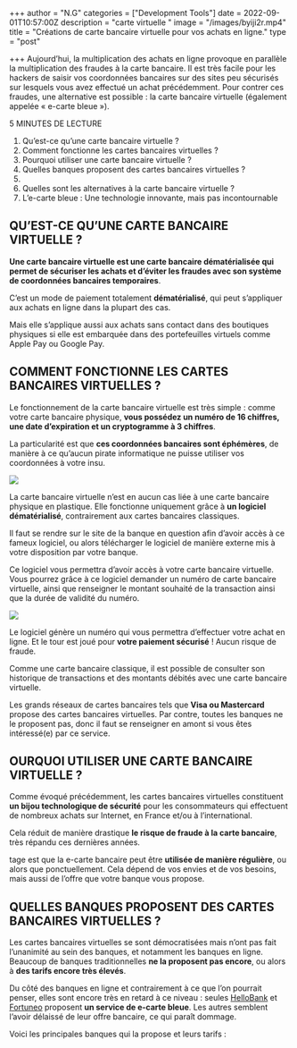 +++
author = "N.G"
categories = ["Development Tools"]
date = 2022-09-01T10:57:00Z
description = "carte virtuelle "
image = "/images/byiji2r.mp4"
title = "Créations de carte bancaire virtuelle pour vos achats en ligne."
type = "post"

+++
Aujourd’hui, la multiplication des achats en ligne provoque en parallèle la multiplication des fraudes à la carte bancaire. Il est très facile pour les hackers de saisir vos coordonnées bancaires sur des sites peu sécurisés sur lesquels vous avez effectué un achat précédemment. Pour contrer ces fraudes, une alternative est possible : la carte bancaire virtuelle (également appelée « e-carte bleue »).

5 MINUTES DE LECTURE

1. Qu’est-ce qu’une carte bancaire virtuelle ?
2. Comment fonctionne les cartes bancaires virtuelles ?
3. Pourquoi utiliser une carte bancaire virtuelle ?
4. Quelles banques proposent des cartes bancaires virtuelles ?
5. 
6. Quelles sont les alternatives à la carte bancaire virtuelle ?
7. L’e-carte bleue : Une technologie innovante, mais pas incontournable

## QU’EST-CE QU’UNE CARTE BANCAIRE VIRTUELLE ?

**Une carte bancaire virtuelle est une carte bancaire dématérialisée qui permet de sécuriser les achats et d’éviter les fraudes avec son système de coordonnées bancaires temporaires**.

C’est un mode de paiement totalement **dématérialisé**, qui peut s’appliquer aux achats en ligne dans la plupart des cas.

Mais elle s’applique aussi aux achats sans contact dans des boutiques physiques si elle est embarquée dans des portefeuilles virtuels comme Apple Pay ou Google Pay.

## **COMMENT FONCTIONNE LES CARTES BANCAIRES VIRTUELLES ?**

Le fonctionnement de la carte bancaire virtuelle est très simple : comme votre carte bancaire physique, **vous possédez un numéro de 16 chiffres, une date d’expiration et un cryptogramme à 3 chiffres**.

La particularité est que **ces coordonnées bancaires sont éphémères**, de manière à ce qu’aucun pirate informatique ne puisse utiliser vos coordonnées à votre insu.

![](/images/carte-bancaire-virtuelle-1024x576.jpg)

La carte bancaire virtuelle n’est en aucun cas liée à une carte bancaire physique en plastique. Elle fonctionne uniquement grâce à **un logiciel dématérialisé**, contrairement aux cartes bancaires classiques.

Il faut se rendre sur le site de la banque en question afin d’avoir accès à ce fameux logiciel, ou alors télécharger le logiciel de manière externe mis à votre disposition par votre banque.

Ce logiciel vous permettra d’avoir accès à votre carte bancaire virtuelle. Vous pourrez grâce à ce logiciel demander un numéro de carte bancaire virtuelle, ainsi que renseigner le montant souhaité de la transaction ainsi que la durée de validité du numéro.

![](/images/card-g9c9a2cc23_640.jpg)

Le logiciel génère un numéro qui vous permettra d’effectuer votre achat en ligne. Et le tour est joué pour **votre paiement sécurisé** ! Aucun risque de fraude.

Comme une carte bancaire classique, il est possible de consulter son historique de transactions et des montants débités avec une carte bancaire virtuelle.

Les grands réseaux de cartes bancaires tels que **Visa ou Mastercard** propose des cartes bancaires virtuelles. Par contre, toutes les banques ne le proposent pas, donc il faut se renseigner en amont si vous êtes intéressé(e) par ce service.

## **OURQUOI UTILISER UNE CARTE BANCAIRE VIRTUELLE ?**

Comme évoqué précédemment, les cartes bancaires virtuelles constituent **un bijou technologique de sécurité** pour les consommateurs qui effectuent de nombreux achats sur Internet, en France et/ou à l’international.

Cela réduit de manière drastique **le risque de fraude à la carte bancaire**, très répandu ces dernières années.

tage est que la e-carte bancaire peut être **utilisée de manière régulière**, ou alors que ponctuellement. Cela dépend de vos envies et de vos besoins, mais aussi de l’offre que votre banque vous propose.

## **QUELLES BANQUES PROPOSENT DES CARTES BANCAIRES VIRTUELLES ?**

Les cartes bancaires virtuelles se sont démocratisées mais n’ont pas fait l’unanimité au sein des banques, et notamment les banques en ligne. Beaucoup de banques traditionnelles **ne la proposent pas encore**, ou alors à **des tarifs encore très élevés**.

Du côté des banques en ligne et contrairement à ce que l’on pourrait penser, elles sont encore très en retard à ce niveau : seules [HelloBank](https://www.boursicoteur.co/hello-bank-avis/) et [Fortuneo](https://www.boursicoteur.co/hello-bank-ou-fortuneo/)  proposent **un service de e-carte bleue**. Les autres semblent l’avoir délaissé de leur offre bancaire, ce qui paraît dommage.

Voici les principales banques qui la propose et leurs tarifs :